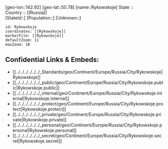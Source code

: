 ﻿---
location: [50.78,142.92] 
mapzoom: [7,12] 
mapmarker: city 
type: City
tags:
- geo/City


SpocWebEntityId: 33840
isDeleted: false
confidential: public

---
[geo-lon::142.92] 
[geo-lat::50.78] 
[name::Rykowskoje] 
State ::  
Country :: [[Russia]]  
[StateId::] 
[Population::] 
[Unknown::] 


```leaflet
id: Rykowskoje
coordinates: [[Rykowskoje]] 
markerFile: [[Rykowskoje]] 
defaultZoom: 11 
maxZoom: 18
```


## Confidential Links & Embeds: 
- [[../../../../../../_Standards/geo/Continent/Europe/Russia/City/Rykowskoje|Rykowskoje]] 
- [[../../../../../../_public/geo/Continent/Europe/Russia/City/Rykowskoje.public|Rykowskoje.public]] 
- [[../../../../../../_internal/geo/Continent/Europe/Russia/City/Rykowskoje.internal|Rykowskoje.internal]] 
- [[../../../../../../_protect/geo/Continent/Europe/Russia/City/Rykowskoje.protect|Rykowskoje.protect]] 
- [[../../../../../../_private/geo/Continent/Europe/Russia/City/Rykowskoje.private|Rykowskoje.private]] 
- [[../../../../../../_personal/geo/Continent/Europe/Russia/City/Rykowskoje.personal|Rykowskoje.personal]] 
- [[../../../../../../_secret/geo/Continent/Europe/Russia/City/Rykowskoje.secret|Rykowskoje.secret]] 
